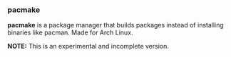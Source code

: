 ### pacmake

**pacmake** is a package manager that builds packages instead of installing binaries like pacman. Made for Arch Linux.

**NOTE:** This is an experimental and incomplete version.
